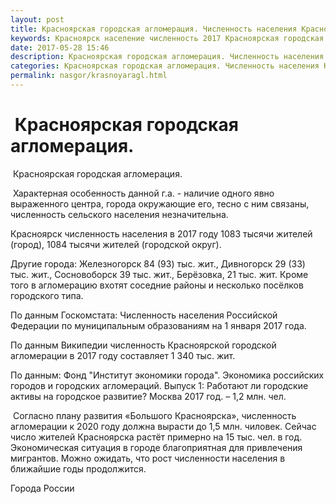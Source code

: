 ```yaml
---
layout: post
title: Красноярская городская агломерация. Численность населения Красноярска
keywords: Красноярск население численность 2017 Красноярская городская агломерация
date: 2017-05-28 15:46
description: Красноярская городская агломерация. Численность населения Красноярска 2017
categories: Красноярская городская агломерация. Численность населения Красноярска 2017
permalink: nasgor/krasnoyaragl.html
---
```


#  Красноярская городская агломерация.



 Красноярская городская агломерация.



 Характерная особенность данной г.а. - наличие одного явно выраженного центра, города окружающие его, тесно с ним связаны, численность сельского населения незначительна.




Красноярск численность населения в 2017 году 1083 тысячи жителей (город), 1084 тысячи жителей (городской округ).


Другие города: Железногорск 84 (93) тыс. жит., Дивногорск 29 (33) тыс. жит., Сосновоборск 39 тыс. жит., Берёзовка, 21 тыс. жит. Кроме того в агломерацию вхотят соседние районы и несколько посёлков городского типа.


По данным Госкомстата: Численность населения Российской Федерации по муниципальным образованиям на 1 января 2017 года.


По данным Википедии численность Красноярской городской агломерации в 2017 году составляет 1 340 тыс. жит.


По данным: Фонд &#34;Институт экономики города&#34;. Экономика российских городов и городских агломераций. Выпуск 1: Работают ли городские активы на городское развитие? Москва 2017 год. – 1,2 млн. чел.



 Согласно плану развития «Большого Красноярска», численность агломерации к 2020 году должна вырасти до 1,5 млн. чиловек. Сейчас число жителей Красноярска растёт примерно на 15 тыс. чел. в год. Экономическая ситуация в городе благоприятная для привлечения мигрантов. Можно ожидать, что рост численности населения в ближайшие годы продолжится. 





Города России

		
